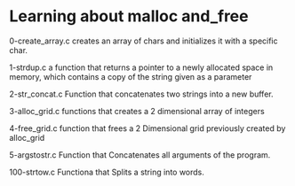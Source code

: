 # Learning about malloc and_free

0-create_array.c
	creates an array of chars and initializes it with a specific char.

1-strdup.c
	a function that returns a pointer to a newly allocated space in memory, which contains a copy of the string given as a parameter

2-str_concat.c
	Function that concatenates two strings into a new buffer.
	
3-alloc_grid.c
	functions that creates a 2 dimensional array of integers

4-free_grid.c
	function that frees a 2 Dimensional grid previously created by alloc_grid

5-argstostr.c
	Function that Concatenates all arguments of the program.

100-strtow.c
	Functiona that Splits a string into words.
